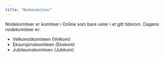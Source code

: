 ```yaml
---
title: "Nodekomiteer"
---
```


Nodekomiteer er komiteer i Online som bare varer i et gitt tidsrom. Dagens nodekomiteer er:

- Velkomstkomiteen (Velkom)
- Eksursjonskomiteen (Ekskom)
- Jubileumskomiteen (Jubkom)